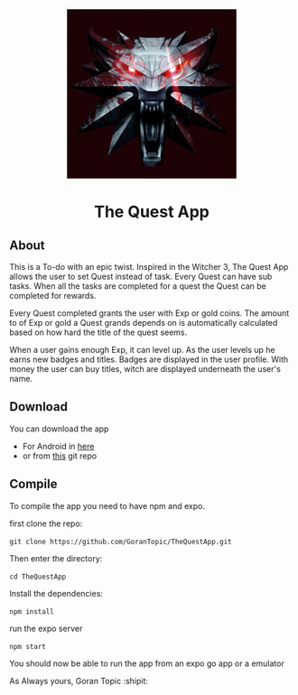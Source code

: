 <div align="center"  styles="text-align:center; vertical-align:left;">
  <img src="assets/images/icon.png" width="300" height="300">
   <h1>The Quest App</h1>
</div>

## About 
This is a To-do with an epic twist. Inspired in the Witcher 3, The Quest App allows the user to set Quest instead of task. 
Every Quest can have sub tasks. When all the tasks are completed for a quest the Quest can be completed for rewards.


Every Quest completed grants the user with Exp or gold coins. 
The amount to of Exp or gold a Quest grands depends on is automatically calculated based on how hard the title of the quest seems.


When a user gains enough Exp, it can level up. As the user levels up he earns new badges and titles. 
Badges are displayed in the user profile. With money the user can buy titles, witch are displayed underneath the user's name.

## Download
You can download the app 
* For Android in [here](https://exp-shell-app-assets.s3.us-west-1.amazonaws.com/android/%40telix/TheQuestApp-4eec4454e0fc4b3a86eaf89274d1c953-signed.apk)
* or from [this](https://github.com/GoranTopic/TheQuestApp/raw/master/apk/TheQuestApp.apk) git repo

## Compile
To compile the app you need to have npm and expo. 

first clone the repo:

`git clone https://github.com/GoranTopic/TheQuestApp.git`

Then enter the directory:

`cd TheQuestApp`

Install the dependencies:

`npm install`

run the expo server 

`npm start`

You should now be able to run the app from an expo go app or a emulator


As Always yours, 
Goran Topic  :shipit:


